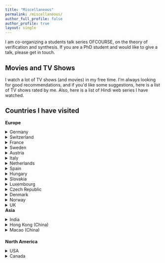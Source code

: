 ```yaml
---
title: "Miscellaneous"
permalink: /miscellaneous/
author_full_profile: false
author_profile: true
layout: single
--- 
```

I am co-organizing a students talk series <a href="https://ofcourse.mpi-sws.org/" style="text-decoration:none">OFCOURSE</a>, on the theory of verification and synthesis. If you are a PhD student and would like to give a talk, please get in touch.

Movies and TV Shows
------------------
I watch a lot of TV shows (and movies) in my free time. I'm always looking for good recommendations, and if you'd like some suggestions, <a href="https://www.imdb.com/list/ls045373958/" style="text-decoration:none">here</a> is a list of TV shows rated by me. Also, <a href="https://www.imdb.com/list/ls563442227/" style="text-decoration:none">here</a> is a list of Hindi web series I have watched.


Countries I have visited
---------------------

<div class="column">
<h2 style="font-size: 1.05em; margin-top: 0;">Europe</h2>
  
<details><summary>Germany</summary>
<p style="font-family:'Georgia'; font-size:16">Kaiserslautern, Berlin, Munich, Heidelberg, Freiburg, Cologne, Koblenz, Cochem, Düsseldorf, Karlsruhe, Frankfurt, Saarbrücken, etc.</p></details>

<details><summary>Switzerland</summary>
<p style="font-family:'Georgia'; font-size:16">Bern, Zurich, Lucerene, Interlaken</p></details>

<details><summary>France</summary>
<p style="font-family:'Georgia'; font-size:16">Paris, Marseille, Strasbourg</p></details>

<details><summary>Sweden</summary>
<p style="font-family:'Georgia'; font-size:16">Stockholm, Malmö, Lund</p></details>

<details><summary>Austria</summary>
<p style="font-family:'Georgia'; font-size:16">Vienna, Salzburg, Hallstatt</p></details>

<details><summary>Italy</summary>
<p style="font-family:'Georgia'; font-size:16">Venice, Udine</p></details>

<details><summary>Netherlands</summary>
<p style="font-family:'Georgia'; font-size:16">Amsterdam, Giethoorn</p></details>

<details><summary>Spain</summary>
<p style="font-family:'Georgia'; font-size:16">Barcelona</p></details>

<details><summary>Hungary</summary>
<p style="font-family:'Georgia'; font-size:16">Budapest</p></details>

<details><summary>Slovakia</summary>
<p style="font-family:'Georgia'; font-size:16">Bratislava</p></details>

<details><summary>Luxembourg</summary>
<p style="font-family:'Georgia'; font-size:16">Luxembourg</p></details>

<details><summary>Czech Republic</summary>
<p style="font-family:'Georgia'; font-size:16">Prague</p></details>

<details><summary>Denmark</summary>
<p style="font-family:'Georgia'; font-size:16">Copenhagen</p></details>

<details><summary>Norway</summary>
<p style="font-family:'Georgia'; font-size:16">Oslo</p></details>

<details><summary>UK</summary>
<p style="font-family:'Georgia'; font-size:16">London</p></details>
  
  
</div>

<div class="column">
<h2 style="font-size: 1.05em; margin-top: 0;">Asia</h2>
  
<details><summary>India</summary>
<p style="font-family:'Georgia'; font-size:16"> Bhubaneswar, Mumbai, Delhi, Chennai, Kolkata, Bangalore, Hyderabad, Visakhapatnam, Surat, Tirupati, Amritsar, Gangtok, Raipur, etc.</p></details>

<details><summary>Hong Kong (China)</summary>
<p style="font-family:'Georgia'; font-size:16"> Hong Kong </p></details>

<details><summary>Macao (China)</summary>
<p style="font-family:'Georgia'; font-size:16"> Macao </p></details>


<h2 style="font-size: 1.05em;">North America</h2>

<details><summary>USA</summary>
<p style="font-family:'Georgia'; font-size:16">New York, Los Angeles, Houston, Santa Monica, San Antonio, Pasadena, Niagara Falls </p></details>

<details><summary>Canada</summary>
<p style="font-family:'Georgia'; font-size:16"> Montreal, Niagara Falls</p></details>

  
  
</div>
